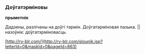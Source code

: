 ### Доўгатэрміновы
**прыметнік**

Дадзены, разлічаны на доўгі тэрмін. Доўгатэрміновая пазыка. || назоўнік: доўгатэрміновасць.

<a rel="author">[http://rv-blr.com/](http://rv-blr.com/slounik.jsp?letterId=0&maskId=0&pageId=863)</a>
